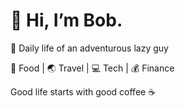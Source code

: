 # 👋 Hi, I’m Bob.

📝 Daily life of an adventurous lazy guy

🥘 Food | 🌏 Travel | 💻 Tech | 💰 Finance

Good life starts with good coffee ☕️

<!---
- 👀 I’m interested in ...
- 🌱 I’m currently learning ...
- 💞️ I’m looking to collaborate on ...
- 📫 How to reach me ...
- 😄 Pronouns: ...
- ⚡ Fun fact: ...

bobdiarys/bobdiarys is a ✨ special ✨ repository because its `README.md` (this file) appears on your GitHub profile.
You can click the Preview link to take a look at your changes.
--->
